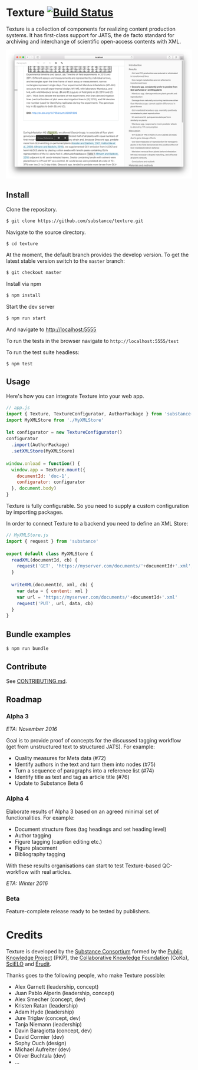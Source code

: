 # Texture [![Build Status](https://travis-ci.org/substance/texture.svg?branch=develop)](https://travis-ci.org/substance/texture)

Texture is a collection of components for realizing content production systems. It has first-class support for JATS, the de facto standard for archiving and interchange of scientific open-access contents with XML.

![Texture User Interface](texture.png)

## Install

Clone the repository.

```bash
$ git clone https://github.com/substance/texture.git
```

Navigate to the source directory.

```bash
$ cd texture
```

At the moment, the default branch provides the develop version.
To get the latest stable version switch to the `master` branch:

```bash
$ git checkout master
```

Install via npm

```bash
$ npm install
```

Start the dev server

```bash
$ npm run start
```

And navigate to [http://localhost:5555](http://localhost:5555)

To run the tests in the browser navigate to `http://localhost:5555/test`

To run the test suite headless:

```
$ npm test
```

## Usage

Here's how you can integrate Texture into your web app.

```js
// app.js
import { Texture, TextureConfigurator, AuthorPackage } from 'substance-texture'
import MyXMLStore from './MyXMLStore'

let configurator = new TextureConfigurator()
configurator
  .import(AuthorPackage)
  .setXMLStore(MyXMLStore)

window.onload = function() {
  window.app = Texture.mount({
    documentId: 'doc-1',
    configurator: configurator
  }, document.body)
}
```

Texture is fully configurable. So you need to supply a custom configuration by importing packages.

In order to connect Texture to a backend you need to define an XML Store:

```js
// MyXMLStore.js
import { request } from 'substance'

export default class MyXMLStore {
  readXML(documentId, cb) {
    request('GET', 'https://myserver.com/documents/'+documentId+'.xml', null, cb)
  }

  writeXML(documentId, xml, cb) {
    var data = { content: xml }
    var url = 'https://myserver.com/documents/'+documentId+'.xml'
    request('PUT', url, data, cb)
  }
}
```

## Bundle examples

```bash
$ npm run bundle
```

## Contribute

See [CONTRIBUTING.md](CONTRIBUTING.md).

## Roadmap

### Alpha 3

*ETA: November 2016*

Goal is to provide proof of concepts for the discussed tagging workflow (get from unstructured text to structured JATS). For example:

- Quality measures for Meta data (#72)
- Identify authors in the text and turn them into <contrib> nodes (#75)
- Turn a sequence of paragraphs into a reference list (#74)
- Identify title as text and tag as article title (#76)
- Update to Substance Beta 6

### Alpha 4

Elaborate results of Alpha 3 based on an agreed minimal set of functionalities. For example:

- Document structure fixes (tag headings and set heading level)
- Author tagging
- Figure tagging (caption editing etc.)
- Figure placement
- Bibliography tagging

With these results organisations can start to test Texture-based QC-workflow with real articles.

*ETA: Winter 2016*

### Beta

Feature-complete release ready to be tested by publishers.

# Credits

Texture is developed by the [Substance Consortium](http://substance.io/consortium/) formed by the [Public Knowledge Project](https://pkp.sfu.ca/2016/04/27/substance-consortium/) (PKP), the [Collaborative Knowledge Foundation](http://coko.foundation/blog.html#substance_consortium) (CoKo), [SciELO](http://www.scielo.org/) and [Érudit](https://apropos.erudit.org/fr/creation-dun-consortium-autour-de-substance/).

Thanks goes to the following people, who make Texture possible:

- Alex Garnett (leadership, concept)
- Juan Pablo Alperin (leadership, concept)
- Alex Smecher (concept, dev)
- Kristen Ratan (leadership)
- Adam Hyde (leadership)
- Jure Triglav (concept, dev)
- Tanja Niemann (leadership)
- Davin Baragiotta (concept, dev)
- David Cormier (dev)
- Sophy Ouch (design)
- Michael Aufreiter (dev)
- Oliver Buchtala (dev)
- ...
